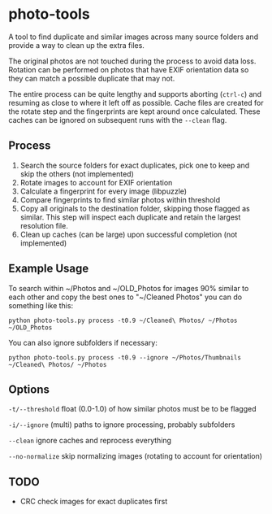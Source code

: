 photo-tools
===========

A tool to find duplicate and similar images across many source folders and
provide a way to clean up the extra files.

The original photos are not touched during the process to avoid data loss.
Rotation can be performed on photos that have EXIF orientation data so they
can match a possible duplicate that may not.

The entire process can be quite lengthy and supports aborting (`ctrl-c`) and
resuming as close to where it left off as possible. Cache files are created
for the rotate step and the fingerprints are kept around once calculated. These
caches can be ignored on subsequent runs with the `--clean` flag.

Process
-------

1. Search the source folders for exact duplicates, pick one to keep and skip the others (not implemented)
2. Rotate images to account for EXIF orientation
3. Calculate a fingerprint for every image (libpuzzle)
4. Compare fingerprints to find similar photos within threshold
5. Copy all originals to the destination folder, skipping those flagged as similar. This step will inspect each duplicate and retain the largest resolution file.
6. Clean up caches (can be large) upon successful completion (not implemented)

Example Usage
-------------

To search within ~/Photos and ~/OLD_Photos for images 90% similar to each other
and copy the best ones to "~/Cleaned Photos" you can do something like this:

    python photo-tools.py process -t0.9 ~/Cleaned\ Photos/ ~/Photos ~/OLD_Photos

You can also ignore subfolders if necessary:

    python photo-tools.py process -t0.9 --ignore ~/Photos/Thumbnails ~/Cleaned\ Photos/ ~/Photos


Options
-------
`-t/--threshold` float (0.0-1.0) of how similar photos must be to be flagged

`-i/--ignore` (multi) paths to ignore processing, probably subfolders

`--clean` ignore caches and reprocess everything

`--no-normalize` skip normalizing images (rotating to account for orientation)

TODO
----

* CRC check images for exact duplicates first